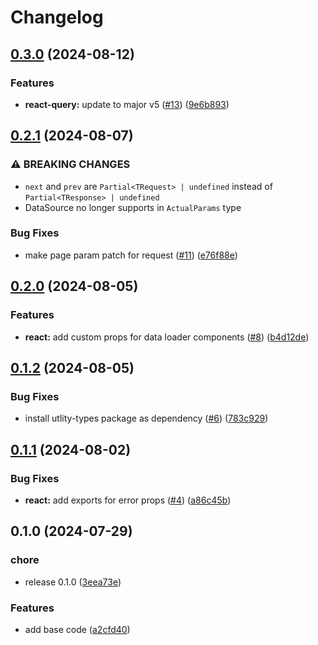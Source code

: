 # Changelog

## [0.3.0](https://github.com/gravity-ui/data-source/compare/v0.2.1...v0.3.0) (2024-08-12)


### Features

* **react-query:** update to major v5 ([#13](https://github.com/gravity-ui/data-source/issues/13)) ([9e6b893](https://github.com/gravity-ui/data-source/commit/9e6b89318ce26071321e37eb720890749a3031f6))

## [0.2.1](https://github.com/gravity-ui/data-source/compare/v0.2.0...v0.2.1) (2024-08-07)


### ⚠ BREAKING CHANGES

* `next` and `prev` are `Partial<TRequest> | undefined` instead of `Partial<TResponse> | undefined`
* DataSource no longer supports in `ActualParams` type


### Bug Fixes

* make page param patch for request ([#11](https://github.com/gravity-ui/data-source/issues/11)) ([e76f88e](https://github.com/gravity-ui/data-source/commit/e76f88e8426d24c32df9615f5a678f923bb2c84e))

## [0.2.0](https://github.com/gravity-ui/data-source/compare/v0.1.2...v0.2.0) (2024-08-05)


### Features

* **react:** add custom props for data loader components ([#8](https://github.com/gravity-ui/data-source/issues/8)) ([b4d12de](https://github.com/gravity-ui/data-source/commit/b4d12dea1e94f3267732698f9f4a20aa90c6baac))

## [0.1.2](https://github.com/gravity-ui/data-source/compare/v0.1.1...v0.1.2) (2024-08-05)


### Bug Fixes

* install utlity-types package as dependency ([#6](https://github.com/gravity-ui/data-source/issues/6)) ([783c929](https://github.com/gravity-ui/data-source/commit/783c929d3945a55ef15b26df1edf20850ef780fa))

## [0.1.1](https://github.com/gravity-ui/data-source/compare/v0.1.0...v0.1.1) (2024-08-02)


### Bug Fixes

* **react:** add exports for error props ([#4](https://github.com/gravity-ui/data-source/issues/4)) ([a86c45b](https://github.com/gravity-ui/data-source/commit/a86c45b70b9119b8f276ea0140c78b3d9c02060e))

## 0.1.0 (2024-07-29)


### chore

* release 0.1.0 ([3eea73e](https://github.com/gravity-ui/data-source/commit/3eea73effce4ce197f1f8ac305211cb2919a88c5))


### Features

* add base code ([a2cfd40](https://github.com/gravity-ui/data-source/commit/a2cfd4019bc2a5f7697f6e31aa40ed30990c4117))
